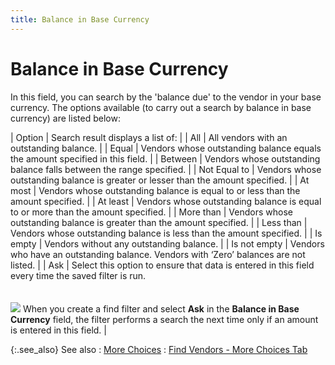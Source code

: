 ```yaml
---
title: Balance in Base Currency
---
```


# Balance in Base Currency


In this field, you can search by the 'balance  due' to the vendor in your base currency. The options available (to carry  out a search by balance in base currency) are listed below:


| Option | Search result displays a list of: |
| All | All vendors with an outstanding balance. |
| Equal | Vendors whose outstanding balance equals the amount  specified in this field. |
| Between | Vendors whose outstanding balance falls between the  range specified. |
| Not Equal to | Vendors whose outstanding balance is greater or lesser  than the amount specified. |
| At most | Vendors whose outstanding balance is equal to or less  than the amount specified. |
| At least | Vendors whose outstanding balance is equal to or more  than the amount specified. |
| More than | Vendors whose outstanding balance is greater than the  amount specified. |
| Less than | Vendors whose outstanding balance is less than the amount  specified. |
| Is empty | Vendors without any outstanding balance. |
| Is not empty | Vendors who have an outstanding balance. Vendors with  ‘Zero’ balances are not listed. |
| Ask | Select this option to ensure that data is entered in this field every  time the saved filter is run.<br/><br/><br/>![]({{site.mv_baseurl}}/img/example.gif) When  you create a find filter and select **Ask**  in the **Balance in Base Currency** field,  the filter performs a search the next time only if an amount is entered  in this field. |



{:.see_also}
See also
: [More  Choices]({{site.mv_baseurl}}/finding-vendors/find-vendor-details/more-choices/more_choice_tab_find_vendors_dialog_box_vendors_content.html)
: [Find  Vendors - More Choices Tab]({{site.mv_baseurl}}/finding-vendors/create-new-filters/find_vendors_more_choices_tab_find_vendors_step_by_step.html)
